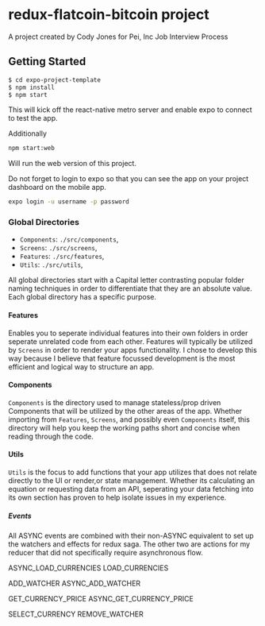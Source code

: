 # redux-flatcoin-bitcoin project
A project created by Cody Jones for Pei, Inc Job Interview Process
## Getting Started

```sh
$ cd expo-project-template
$ npm install
$ npm start
```

This will kick off the react-native metro server and enable expo to connect to test the app.

Additionally

```sh
npm start:web
```

Will run the web version of this project.


Do not forget to login to expo so that you can see the app on your project dashboard on the mobile app.

```sh
expo login -u username -p password
```

### Global Directories
- `Components`: `./src/components`,
- `Screens`: `./src/screens`,
- `Features`: `./src/features`,
- `Utils`: `./src/utils`,

All global directories start with a Capital letter contrasting popular folder naming techniques in order to differentiate that they are an absolute value.  Each global directory has a specific purpose.

#### Features
Enables you to seperate individual features into their own folders in order seperate unrelated code from each other.  Features will typically be utilized by `Screens` in order to render your apps functionality.  I chose to develop this way because I believe that feature focussed development is the most efficient and logical way to structure an app.

#### Components
`Components` is the directory used to manage stateless/prop driven Components that will be utilized by the other areas of the app.  Whether importing from `Features`, `Screens`, and possibly even `Components` itself, this directory will help you keep the working paths short and concise when reading through the code.

#### Utils
`Utils` is the focus to add functions that your app utilizes that does not relate directly to the UI or render,or state management.  Whether its calculating an equation or requesting data from an API, seperating your data fetching into its own section has proven to help isolate issues in my experience.


##### Events

All ASYNC events are combined with their non-ASYNC equivalent to set up the watchers and effects for redux saga.  The other two are actions for my reducer that did not specifically require asynchronous flow.

ASYNC_LOAD_CURRENCIES
LOAD_CURRENCIES

ADD_WATCHER
ASYNC_ADD_WATCHER

GET_CURRENCY_PRICE
ASYNC_GET_CURRENCY_PRICE


SELECT_CURRENCY
REMOVE_WATCHER
